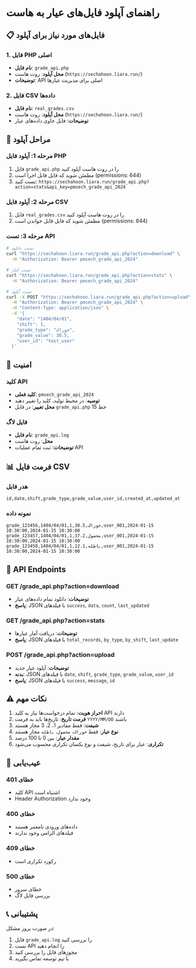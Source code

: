 # راهنمای آپلود فایل‌های عیار به هاست

## 📋 **فایل‌های مورد نیاز برای آپلود**

### **1. فایل PHP اصلی**
- **نام فایل**: `grade_api.php`
- **محل آپلود**: روت هاست (`https://sechahoon.liara.run/`)
- **توضیحات**: API اصلی برای مدیریت عیارها

### **2. فایل CSV داده‌ها**
- **نام فایل**: `real_grades.csv`
- **محل آپلود**: روت هاست (`https://sechahoon.liara.run/`)
- **توضیحات**: فایل حاوی داده‌های عیار

## 🔧 **مراحل آپلود**

### **مرحله 1: آپلود فایل PHP**
1. فایل `grade_api.php` را در روت هاست آپلود کنید
2. مطمئن شوید که فایل قابل اجرا است (permissions: 644)
3. تست کنید: `https://sechahoon.liara.run/grade_api.php?action=stats&api_key=pmsech_grade_api_2024`

### **مرحله 2: آپلود فایل CSV**
1. فایل `real_grades.csv` را در روت هاست آپلود کنید
2. مطمئن شوید که فایل قابل خواندن است (permissions: 644)

### **مرحله 3: تست API**
```bash
# تست دانلود
curl "https://sechahoon.liara.run/grade_api.php?action=download" \
  -H "Authorization: Bearer pmsech_grade_api_2024"

# تست آمار
curl "https://sechahoon.liara.run/grade_api.php?action=stats" \
  -H "Authorization: Bearer pmsech_grade_api_2024"

# تست آپلود
curl -X POST "https://sechahoon.liara.run/grade_api.php?action=upload" \
  -H "Authorization: Bearer pmsech_grade_api_2024" \
  -H "Content-Type: application/json" \
  -d '{
    "date": "1404/04/01",
    "shift": 1,
    "grade_type": "خوراک",
    "grade_value": 30.5,
    "user_id": "test_user"
  }'
```

## 🔐 **امنیت**

### **کلید API**
- **کلید فعلی**: `pmsech_grade_api_2024`
- **توصیه**: در محیط تولید، کلید را تغییر دهید
- **محل تغییر**: در فایل `grade_api.php` خط 15

### **فایل لاگ**
- **نام فایل**: `grade_api.log`
- **محل**: روت هاست
- **توضیحات**: ثبت تمام عملیات API

## 📊 **فرمت فایل CSV**

### **هدر فایل**
```csv
id,date,shift,grade_type,grade_value,user_id,created_at,updated_at
```

### **نمونه داده**
```csv
grade_123456,1404/04/01,1,خوراک,30.5,user_001,2024-01-15 10:30:00,2024-01-15 10:30:00
grade_123457,1404/04/01,1,محصول,37.2,user_001,2024-01-15 10:30:00,2024-01-15 10:30:00
grade_123458,1404/04/01,1,باطله,12.1,user_001,2024-01-15 10:30:00,2024-01-15 10:30:00
```

## 🔄 **API Endpoints**

### **GET /grade_api.php?action=download**
- **توضیحات**: دانلود تمام داده‌های عیار
- **پاسخ**: JSON با فیلدهای `success`, `data`, `count`, `last_updated`

### **GET /grade_api.php?action=stats**
- **توضیحات**: دریافت آمار عیارها
- **پاسخ**: JSON با فیلدهای `total_records`, `by_type`, `by_shift`, `last_update`

### **POST /grade_api.php?action=upload**
- **توضیحات**: آپلود عیار جدید
- **بدنه**: JSON با فیلدهای `date`, `shift`, `grade_type`, `grade_value`, `user_id`
- **پاسخ**: JSON با فیلدهای `success`, `message`, `id`

## ⚠️ **نکات مهم**

1. **احراز هویت**: تمام درخواست‌ها نیاز به کلید API دارند
2. **فرمت تاریخ**: تاریخ‌ها باید به فرمت `YYYY/MM/DD` باشند
3. **شیفت**: فقط مقادیر 1، 2، 3 مجاز هستند
4. **نوع عیار**: فقط `خوراک`، `محصول`، `باطله` مجاز هستند
5. **مقدار عیار**: بین 0 تا 100 درصد
6. **تکراری**: عیار برای تاریخ، شیفت و نوع یکسان تکراری محسوب می‌شود

## 🐛 **عیب‌یابی**

### **خطای 401**
- کلید API اشتباه است
- Header Authorization وجود ندارد

### **خطای 400**
- داده‌های ورودی نامعتبر هستند
- فیلدهای الزامی وجود ندارند

### **خطای 409**
- رکورد تکراری است

### **خطای 500**
- خطای سرور
- بررسی فایل لاگ

## 📞 **پشتیبانی**

در صورت بروز مشکل:
1. فایل `grade_api.log` را بررسی کنید
2. تست API را انجام دهید
3. مجوزهای فایل را بررسی کنید
4. با تیم توسعه تماس بگیرید 